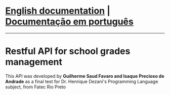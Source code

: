 # [English documentation](guides/guide_en.md) | [Documentação em português](guides/guide_ptbr.md)

<hr>

# Restful API for school grades management
This API was developed by <b>Guilherme Saud Favaro and Isaque Precioso de Andrade</b> as a final test for Dr. Henrique Dezani's Programming Language subject, from Fatec Rio Preto

